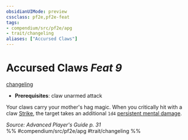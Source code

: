 ```yaml
---
obsidianUIMode: preview
cssclass: pf2e,pf2e-feat
tags:
- compendium/src/pf2e/apg
- trait/changeling
aliases: ["Accursed Claws"]
---
```

# Accursed Claws  *Feat 9*  
[changeling](../../Rules/traits/changeling-b1.md)  

- **Prerequisites**: claw unarmed attack

Your claws carry your mother's hag magic. When you critically hit with a claw [Strike](../../Rules/actions/strike.md), the target takes an additional `1d4` [persistent mental damage](../../Rules/conditions.md#Persistent%20Damage).

*Source: Advanced Player's Guide p. 31*  
%% #compendium/src/pf2e/apg #trait/changeling %%